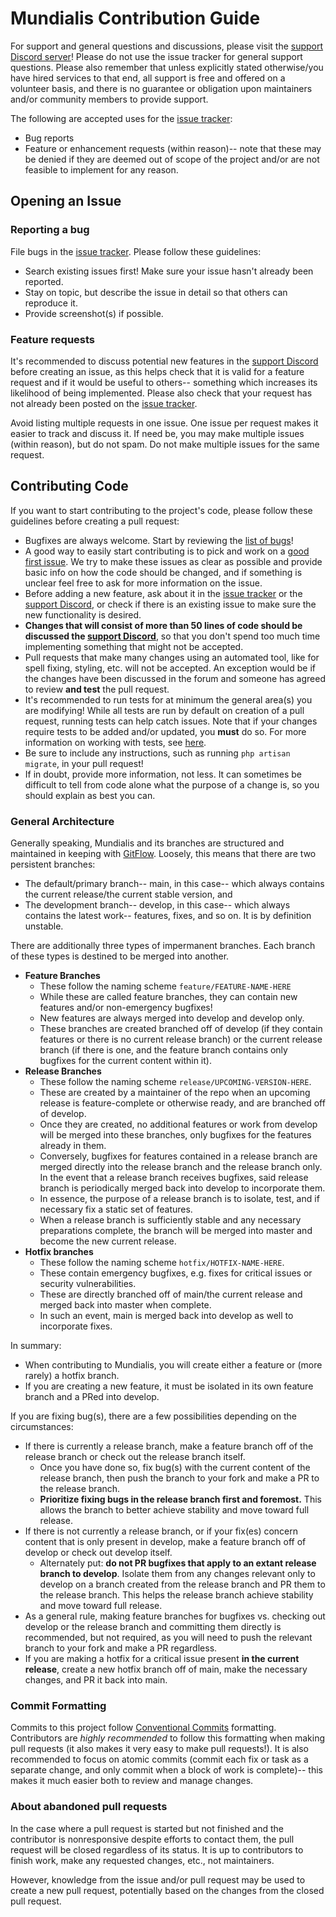 # Mundialis Contribution Guide

For support and general questions and discussions, please visit the [support Discord server](https://discord.gg/mVqUzgQXMd)! Please do not use the issue tracker for general support questions. Please also remember that unless explicitly stated otherwise/you have hired services to that end, all support is free and offered on a volunteer basis, and there is no guarantee or obligation upon maintainers and/or community members to provide support.

The following are accepted uses for the [issue tracker](https://github.com/itinerare/Mundialis/issues):
- Bug reports
- Feature or enhancement requests (within reason)-- note that these may be denied if they are deemed out of scope of the project and/or are not feasible to implement for any reason.

## Opening an Issue
### Reporting a bug

File bugs in the [issue tracker](https://github.com/itinerare/Mundialis/issues). Please follow these guidelines:

- Search existing issues first! Make sure your issue hasn't already been reported.
- Stay on topic, but describe the issue in detail so that others can reproduce it.
- Provide screenshot(s) if possible.

### Feature requests

It's recommended to discuss potential new features in the [support Discord](https://discord.gg/mVqUzgQXMd) before creating an issue, as this helps check that it is valid for a feature request and if it would be useful to others-- something which increases its likelihood of being implemented. Please also check that your request has not already been posted on the [issue tracker](https://github.com/itinerare/Mundialis/issues).

Avoid listing multiple requests in one issue. One issue per request makes it easier to track and discuss it. If need be, you may make multiple issues (within reason), but do not spam. Do not make multiple issues for the same request.

## Contributing Code

If you want to start contributing to the project's code, please follow these guidelines before creating a pull request: 

- Bugfixes are always welcome. Start by reviewing the [list of bugs](https://github.com/itinerare/Mundialis/issues?q=is%3Aissue+is%3Aopen+label%3Abug)!
- A good way to easily start contributing is to pick and work on a [good first issue](https://github.com/itinerare/Mundialis/issues?q=is%3Aissue+is%3Aopen+label%3A%22good+first+issue%22). We try to make these issues as clear as possible and provide basic info on how the code should be changed, and if something is unclear feel free to ask for more information on the issue.
- Before adding a new feature, ask about it in the [issue tracker](https://github.com/itinerare/Mundialis/issues) or the [support Discord](https://discord.gg/mVqUzgQXMd), or check if there is an existing issue to make sure the new functionality is desired. 
- **Changes that will consist of more than 50 lines of code should be discussed the [support Discord](https://discord.gg/mVqUzgQXMd)**, so that you don't spend too much time implementing something that might not be accepted.
- Pull requests that make many changes using an automated tool, like for spell fixing, styling, etc. will not be accepted. An exception would be if the changes have been discussed in the forum and someone has agreed to review **and test** the pull request.
- It's recommended to run tests for at minimum the general area(s) you are modifying! While all tests are run by default on creation of a pull request, running tests can help catch issues. Note that if your changes require tests to be added and/or updated, you **must** do so. For more information on working with tests, see [here](https://github.com/itinerare/Mundialis/wiki/Running-Tests).
- Be sure to include any instructions, such as running `php artisan migrate`, in your pull request!
- If in doubt, provide more information, not less. It can sometimes be difficult to tell from code alone what the purpose of a change is, so you should explain as best you can.

### General Architecture

Generally speaking, Mundialis and its branches are structured and maintained in keeping with [GitFlow](https://datasift.github.io/gitflow/IntroducingGitFlow.html). Loosely, this means that there are two persistent branches:

- The default/primary branch-- main, in this case-- which always contains the current release/the current stable version, and
- The development branch-- develop, in this case-- which always contains the latest work-- features, fixes, and so on. It is by definition unstable.

There are additionally three types of impermanent branches. Each branch of these types is destined to be merged into another.

- **Feature Branches**
    - These follow the naming scheme `feature/FEATURE-NAME-HERE`
    - While these are called feature branches, they can contain new features and/or non-emergency bugfixes!
    - New features are always merged into develop and develop only.
    - These branches are created branched off of develop (if they contain features or there is no current release branch) or the current release branch (if there is one, and the feature branch contains only bugfixes for the current content within it).
- **Release Branches**
    - These follow the naming scheme `release/UPCOMING-VERSION-HERE`.
    - These are created by a maintainer of the repo when an upcoming release is feature-complete or otherwise ready, and are branched off of develop.
    - Once they are created, no additional features or work from develop will be merged into these branches, only bugfixes for the features already in them.
    - Conversely, bugfixes for features contained in a release branch are merged directly into the release branch and the release branch only. In the event that a release branch receives bugfixes, said release branch is periodically merged back into develop to incorporate them.
    - In essence, the purpose of a release branch is to isolate, test, and if necessary fix a static set of features.
    - When a release branch is sufficiently stable and any necessary preparations complete, the branch will be merged into master and become the new current release.
- **Hotfix branches**
    - These follow the naming scheme `hotfix/HOTFIX-NAME-HERE`.
    - These contain emergency bugfixes, e.g. fixes for critical issues or security vulnerabilities.
    - These are directly branched off of main/the current release and merged back into master when complete.
    - In such an event, main is merged back into develop as well to incorporate fixes.

In summary:

- When contributing to Mundialis, you will create either a feature or (more rarely) a hotfix branch.
- If you are creating a new feature, it must be isolated in its own feature branch and a PRed into develop.

If you are fixing bug(s), there are a few possibilities depending on the circumstances:

- If there is currently a release branch, make a feature branch off of the release branch or check out the release branch itself.
    - Once you have done so, fix bug(s) with the current content of the release branch, then push the branch to your fork and make a PR to the release branch.
    - **Prioritize fixing bugs in the release branch first and foremost.** This allows the branch to better achieve stability and move toward full release.
- If there is not currently a release branch, or if your fix(es) concern content that is only present in develop, make a feature branch off of develop or check out develop itself.
    - Alternately put: **do not PR bugfixes that apply to an extant release branch to develop**. Isolate them from any changes relevant only to develop on a branch created from the release branch and PR them to the release branch. This helps the release branch achieve stability and move toward full release.
- As a general rule, making feature branches for bugfixes vs. checking out develop or the release branch and committing them directly is recommended, but not required, as you will need to push the relevant branch to your fork and make a PR regardless.
- If you are making a hotfix for a critical issue present **in the current release**, create a new hotfix branch off of main, make the necessary changes, and PR it back into main.

### Commit Formatting
Commits to this project follow [Conventional Commits](https://www.conventionalcommits.org/en/v1.0.0/) formatting. Contributors are *highly recommended* to follow this formatting when making pull requests (it also makes it very easy to make pull requests!). It is also recommended to focus on atomic commits (commit each fix or task as a separate change, and only commit when a block of work is complete)-- this makes it much easier both to review and manage changes.

### About abandoned pull requests

In the case where a pull request is started but not finished and the contributor is nonresponsive despite efforts to contact them, the pull request will be closed regardless of its status. It is up to contributors to finish work, make any requested changes, etc., not maintainers.

However, knowledge from the issue and/or pull request may be used to create a new pull request, potentially based on the changes from the closed pull request.

